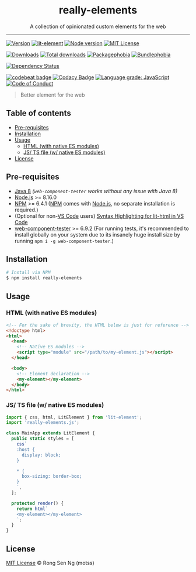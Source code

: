 <div align="center" style="text-align: center;">
  <h1 style="border-bottom: none;">really-elements</h1>

  <p>A collection of opinionated custom elements for the web</p>
</div>

<hr />

<!-- [![Follow me][follow-me-badge]][follow-me-url] -->

[![Version][version-badge]][version-url]
[![lit-element][lit-element-version-badge]][lit-element-url]
[![Node version][node-version-badge]][node-version-url]
[![MIT License][mit-license-badge]][mit-license-url]

[![Downloads][downloads-badge]][downloads-url]
[![Total downloads][total-downloads-badge]][downloads-url]
[![Packagephobia][packagephobia-badge]][packagephobia-url]
[![Bundlephobia][bundlephobia-badge]][bundlephobia-url]

[![Dependency Status][daviddm-badge]][daviddm-url]
<!-- [![CircleCI][circleci-badge]][circleci-url] -->

[![codebeat badge][codebeat-badge]][codebeat-url]
[![Codacy Badge][codacy-badge]][codacy-url]
[![Language grade: JavaScript][lgtm-badge]][lgtm-url]
[![Code of Conduct][coc-badge]][coc-url]

> Better element for the web

## Table of contents <!-- omit in toc -->

- [Pre-requisites](#pre-requisites)
- [Installation](#installation)
- [Usage](#usage)
  - [HTML (with native ES modules)](#html-with-native-es-modules)
  - [JS/ TS file (w/ native ES modules)](#js-ts-file-w-native-es-modules)
- [License](#license)

## Pre-requisites

- [Java 8][java-url] _(`web-component-tester` works without any issue with Java 8)_
- [Node.js][nodejs-url] >= 8.16.0
- [NPM][npm-url] >= 6.4.1 ([NPM][npm-url] comes with [Node.js][nodejs-url], no separate installation is required.)
- (Optional for non-[VS Code][vscode-url] users) [Syntax Highlighting for lit-html in VS Code][vscode-lit-html-url]
- [web-component-tester][web-component-tester-url] >= 6.9.2 (For running tests, it's recommended to install globally on your system due to its insanely huge install size by running `npm i -g web-component-tester`.)

## Installation

```sh
# Install via NPM
$ npm install really-elements
```

## Usage

### HTML (with native ES modules)

```html
<!-- For the sake of brevity, the HTML below is just for reference -->
<!doctype html>
<html>
  <head>
    <!-- Native ES modules -->
    <script type="module" src="/path/to/my-element.js"></script>
  </head>

  <body>
    <!-- Element declaration -->
    <my-element></my-element>
  </body>
</html>
```

### JS/ TS file (w/ native ES modules)

```ts
import { css, html, LitElement } from 'lit-element';
import 'really-elements.js';

class MainApp extends LitElement {
  public static styles = [
    css`
    :host {
      display: block;
    }

    * {
      box-sizing: border-box;
    }
    `,
  ];

  protected render() {
    return html`
    <my-element></my-element>
    `;
  }
}
```

## License

[MIT License](https://motss.mit-license.org/) © Rong Sen Ng (motss)

<!-- References -->
[typescript-url]: https://github.com/Microsoft/TypeScript
[java-url]: https://www.java.com/en/download
[nodejs-url]: https://nodejs.org
[npm-url]: https://www.npmjs.com
[node-releases-url]: https://nodejs.org/en/download/releases
[vscode-url]: https://code.visualstudio.com
[vscode-lit-html-url]: https://github.com/mjbvz/vscode-lit-html
[web-component-tester-url]: https://github.com/Polymer/tools/tree/master/packages/web-component-tester
[lit-element-url]: https://github.com/Polymer/lit-element

<!-- MDN -->
[array-mdn-url]: https://developer.mozilla.org/en-US/docs/Web/JavaScript/Reference/Global_Objects/Array
[boolean-mdn-url]: https://developer.mozilla.org/en-US/docs/Web/JavaScript/Reference/Global_Objects/Boolean
[function-mdn-url]: https://developer.mozilla.org/en-US/docs/Web/JavaScript/Reference/Global_Objects/Function
[map-mdn-url]: https://developer.mozilla.org/en-US/docs/Web/JavaScript/Reference/Global_Objects/Map
[number-mdn-url]: https://developer.mozilla.org/en-US/docs/Web/JavaScript/Reference/Global_Objects/Number
[object-mdn-url]: https://developer.mozilla.org/en-US/docs/Web/JavaScript/Reference/Global_Objects/Object
[promise-mdn-url]: https://developer.mozilla.org/en-US/docs/Web/JavaScript/Reference/Global_Objects/Promise
[regexp-mdn-url]: https://developer.mozilla.org/en-US/docs/Web/JavaScript/Reference/Global_Objects/RegExp
[set-mdn-url]: https://developer.mozilla.org/en-US/docs/Web/JavaScript/Reference/Global_Objects/Set
[string-mdn-url]: https://developer.mozilla.org/en-US/docs/Web/JavaScript/Reference/Global_Objects/String

<!-- Badges -->
<!-- [follow-me-badge]: https://flat.badgen.net/twitter/follow/Rong Sen Ng (motss)?icon=twitter -->

[version-badge]: https://flat.badgen.net/npm/v/really-elements?icon=npm
[lit-element-version-badge]: https://flat.badgen.net/npm/v/lit-element/latest?icon=npm&label=lit-element
[node-version-badge]: https://flat.badgen.net/npm/node/really-elements
[mit-license-badge]: https://flat.badgen.net/npm/license/really-elements

[downloads-badge]: https://flat.badgen.net/npm/dm/really-elements
[total-downloads-badge]: https://flat.badgen.net/npm/dt/really-elements?label=total%20downloads
[packagephobia-badge]: https://flat.badgen.net/packagephobia/install/really-elements
[bundlephobia-badge]: https://flat.badgen.net/bundlephobia/minzip/really-elements

[daviddm-badge]: https://flat.badgen.net/david/dep/motss/really-elements
<!-- [circleci-badge]: https://flat.badgen.net/circleci/github/motss/really-elements?icon=circleci -->

[codebeat-badge]: https://codebeat.co/badges/123
[codacy-badge]: https://api.codacy.com/project/badge/Grade/123
[lgtm-badge]: https://flat.badgen.net/lgtm/grade/javascript/g/motss/really-elements?icon=lgtm
[coc-badge]: https://flat.badgen.net/badge/code%20of/conduct/pink

<!-- Links -->
<!-- [follow-me-url]: https://twitter.com/Rong Sen Ng (motss)?utm_source=github.com&amp;utm_medium=referral&amp;utm_content=really-elements -->

[version-url]: https://www.npmjs.com/package/really-elements
[node-version-url]: https://nodejs.org/en/download
[mit-license-url]: https://github.com/motss/really-elements/blob/master/license

[downloads-url]: https://www.npmtrends.com/really-elements
[packagephobia-url]: https://packagephobia.now.sh/result?p=really-elements
[bundlephobia-url]: https://bundlephobia.com/result?p=really-elements

[circleci-url]: https://circleci.com/gh/motss/really-elements/tree/master
[daviddm-url]: https://david-dm.org/motss/really-elements

[codebeat-url]: https://codebeat.co/projects/<codebeat_path>
[codacy-url]: https://www.codacy.com/app/<codacy_path>
[lgtm-url]: https://lgtm.com/projects/g/<lgtm_path>
[coc-url]: https://github.com/motss/really-elements/blob/master/code-of-conduct.md
